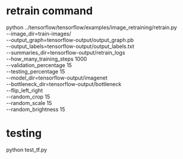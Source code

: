 # retrain command
python ../tensorflow/tensorflow/examples/image_retraining/retrain.py \
    --image_dir=train-images/ \
    --output_graph=tensorflow-output/output_graph.pb \
    --output_labels=tensorflow-output/output_labels.txt \
    --summaries_dir=tensorflow-output/retrain_logs \
    --how_many_training_steps 1000 \
    --validation_percentage 15 \
    --testing_percentage 15 \
    --model_dir=tensorflow-output/imagenet \
    --bottleneck_dir=tensorflow-output/bottleneck \
    --flip_left_right \
    --random_crop 15 \
    --random_scale 15 \
    --random_brightness 15


# testing
python test_tf.py
